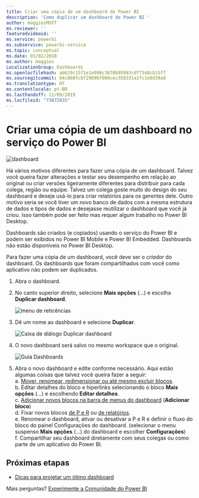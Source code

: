 ```yaml
---
title: Criar uma cópia de um dashboard do Power BI
description: 'Como duplicar um dashboard do Power BI '
author: maggiesMSFT
ms.reviewer: ''
featuredvideoid: ''
ms.service: powerbi
ms.subservice: powerbi-service
ms.topic: conceptual
ms.date: 03/02/2018
ms.author: maggies
LocalizationGroup: Dashboards
ms.openlocfilehash: ab629c15f1e1e998c3870b95993cdf7348cb15ff
ms.sourcegitcommit: 64c860fcbf2969bf089cec358331a1fc1e0d39a8
ms.translationtype: HT
ms.contentlocale: pt-BR
ms.lasthandoff: 11/09/2019
ms.locfileid: "73872835"
---
```

# <a name="create-a-copy-of-a-dashboard-in-power-bi-service"></a>Criar uma cópia de um dashboard no serviço do Power BI
![dashboard](media/service-dashboard-copy/power-bi-dashboard.png)

 Há vários motivos diferentes para fazer uma cópia de um dashboard. Talvez você queira fazer alterações e testar seu desempenho em relação ao original ou criar versões ligeiramente diferentes para distribuir para cada colega, região ou equipe. Talvez um colega goste muito do design do seu dashboard e deseje usá-lo para criar relatórios para os gerentes dele. Outro motivo seria se você tiver um novo banco de dados com a mesma estrutura de dados e tipos de dados e desejasse reutilizar o dashboard que você já criou. Isso também pode ser feito mas requer algum trabalho no Power BI Desktop. 

Dashboards são criados (e copiados) usando o serviço do Power BI e podem ser exibidos no Power BI Mobile e Power BI Embedded.  Dashboards não estão disponíveis no Power BI Desktop. 

Para fazer uma cópia de um dashboard, você deve ser o *criador* do dashboard. Os dashboards que foram compartilhados com você como aplicativo não podem ser duplicados.

1. Abra o dashboard.
2. No canto superior direito, selecione **Mais opções** (...) e escolha **Duplicar dashboard**.
   
   ![menu de reticências](media/service-dashboard-copy/power-bi-dulicate.png)
3. Dê um nome ao dashboard e selecione **Duplicar**. 
   
   ![Caixa de diálogo Duplicar dashboard](media/service-dashboard-copy/power-bi-name.png)
4. O novo dashboard será salvo no mesmo workspace que o original. 
   
   ![Guia Dashboards](media/service-dashboard-copy/power-bi-copied.png)

5.    Abra o novo dashboard e edite conforme necessário. Aqui estão algumas coisas que talvez você queira fazer a seguir:    
    a. [Mover, renomear, redimensionar ou até mesmo excluir blocos](service-dashboard-edit-tile.md).  
    b. Editar detalhes do bloco e hiperlinks selecionando o bloco **Mais opções** (...) e escolhendo **Editar detalhes**.  
    c. [Adicionar novos blocos na barra de menus do dashboard](service-dashboard-add-widget.md) (**Adicionar bloco**)  
    d. Fixar novos blocos [de P e R](service-dashboard-pin-tile-from-q-and-a.md) ou [de relatórios](service-dashboard-pin-tile-from-report.md).  
    e. Renomear o dashboard, ativar ou desativar a P e R e definir o fluxo do bloco do painel Configurações do dashboard.  (selecionar o menu suspenso **Mais opções** (...) do dashboard e escolher **Configurações**)  
    f. Compartilhar seu dashboard diretamente com seus colegas ou como parte de um aplicativo do Power BI. 


## <a name="next-steps"></a>Próximas etapas
* [Dicas para projetar um ótimo dashboard](service-dashboards-design-tips.md) 

Mais perguntas? [Experimente a Comunidade do Power BI](https://community.powerbi.com/)

